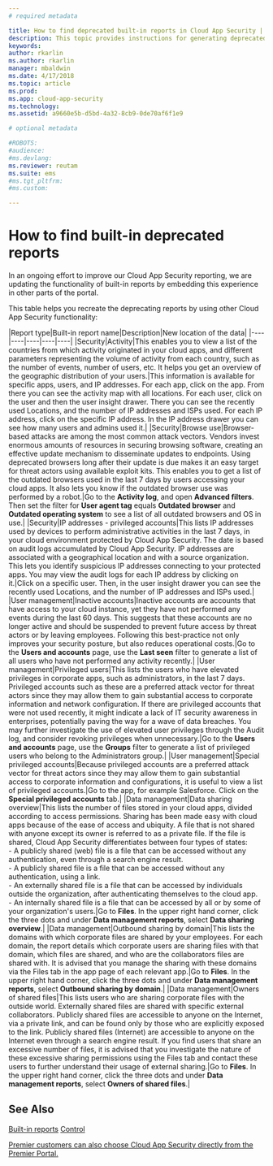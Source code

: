 ```yaml
---
# required metadata

title: How to find deprecated built-in reports in Cloud App Security | Microsoft Docs
description: This topic provides instructions for generating deprecated reports in Cloud App Security.
keywords:
author: rkarlin
ms.author: rkarlin
manager: mbaldwin
ms.date: 4/17/2018
ms.topic: article
ms.prod:
ms.app: cloud-app-security
ms.technology:
ms.assetid: a9660e5b-d5bd-4a32-8cb9-0de70af6f1e9

# optional metadata

#ROBOTS:
#audience:
#ms.devlang:
ms.reviewer: reutam
ms.suite: ems
#ms.tgt_pltfrm:
#ms.custom:

---
```


# How to find built-in deprecated reports


In an ongoing effort to improve our Cloud App Security reporting, we are updating the functionality of built-in reports by embedding this experience in other parts of the portal.

This table helps you recreate the deprecating reports by using other Cloud App Security functionality:

|Report type|Built-in report name|Description|New location of the data|
|----|----|----|----|----|
|Security|Activity|This enables you to view a list of the countries from which activity originated in your cloud apps, and different parameters representing the volume of activity from each country, such as the number of events, number of users, etc. It helps you get an overview of the geographic distribution of your users.|This information is available for specific apps, users, and IP addresses. For each app, click on the app. From there you can see the activity map with all locations. For each user, click on the user and then the user insight drawer. There you can see the recently used Locations, and the number of IP addresses and ISPs used. For each IP address, click on the specific IP address. In the IP address drawer you can see how many users and admins used it.|
|Security|Browse use|Browser-based attacks are among the most common attack vectors. Vendors invest enormous amounts of resources in securing browsing software, creating an effective update mechanism to disseminate updates to endpoints. Using deprecated browsers long after their update is due makes it an easy target for threat actors using available exploit kits. This enables you to get a list of the outdated browsers used in the last 7 days by users accessing your cloud apps. It also lets you know if the outdated browser use was performed by a robot.|Go to the **Activity log**, and open **Advanced filters**. Then set the filter for **User agent tag** equals **Outdated browser** and **Outdated operating system** to see a list of all outdated browsers and OS in use.|
|Security|IP addresses - privileged accounts|This lists IP addresses used by devices to perform administrative activities in the last 7 days, in your cloud environment protected by Cloud App Security. The date is based on audit logs accumulated by Cloud App Security. IP addresses are associated with a geographical location and with a source organization. This lets you identify suspicious IP addresses connecting to your protected apps. You may view the audit logs for each IP address by clicking on it.|Click on a specific user. Then, in the user insight drawer you can see the recently used Locations, and the number of IP addresses and ISPs used.|
|User management|Inactive accounts|Inactive accounts are accounts that have access to your cloud instance, yet they have not performed any events during the last 60 days. This suggests that these accounts are no longer active and should be suspended to prevent future access by threat actors or by leaving employees. Following this best-practice not only improves your security posture, but also reduces operational costs.|Go to the **Users and accounts** page, use the **Last seen** filter to generate a list of all users who have not performed any activity recently.|
|User management|Privileged users|This lists the users who have elevated privileges in corporate apps, such as administrators, in the last 7 days. Privileged accounts such as these are a preferred attack vector for threat actors since they may allow them to gain substantial access to corporate information and network configuration. If there are privileged accounts that were not used recently, it might indicate a lack of IT security awareness in enterprises, potentially paving the way for a wave of data breaches. You may further investigate the use of elevated user privileges through the Audit log, and consider revoking privileges when unnecessary.|Go to the **Users and accounts** page, use the **Groups** filter to generate a list of privileged users who belong to the Administrators group.|
|User management|Special privileged accounts|Because privileged accounts are a preferred attack vector for threat actors since they may allow them to gain substantial access to corporate information and configurations, it is useful to view a list of privileged accounts.|Go to the app, for example Salesforce. Click on the **Special privileged accounts** tab.|
|Data management|Data sharing overview|This lists the number of files stored in your cloud apps, divided according to access permissions. Sharing has been made easy with cloud apps because of the ease of access and ubiquity. A file that is not shared with anyone except its owner is referred to as a private file. If the file is shared, Cloud App Security differentiates between four types of states: <br> - A publicly shared (web) file is a file that can be accessed without any authentication, even through a search engine result.<br> - A publicly shared file is a file that can be accessed without any authentication, using a link.<br> - An externally shared file is a file that can be accessed by individuals outside the organization, after authenticating themselves to the cloud app.<br> - An internally shared file is a file that can be accessed by all or by some of your organization's users.|Go to **Files**. In the upper right hand corner, click the three dots and under **Data management reports**, select **Data sharing overview**.|
|Data management|Outbound sharing by domain|This lists the domains with which corporate files are shared by your employees. For each domain, the report details which corporate users are sharing files with that domain, which files are shared, and who are the collaborators files are shared with. It is advised that you manage the sharing with these domains via the Files tab in the app page of each relevant app.|Go to **Files**. In the upper right hand corner, click the three dots and under **Data management reports**, select **Outbound sharing by domain**.|
|Data management|Owners of shared files|This lists users who are sharing corporate files with the outside world. Externally shared files are shared with specific external collaborators. Publicly shared files are accessible to anyone on the Internet, via a private link, and can be found only by those who are explicitly exposed to the link. Publicly shared files (Internet) are accessible to anyone on the Internet even through a search engine result. If you find users that share an excessive number of files, it is advised that you investigate the nature of these excessive sharing permissions using the Files tab and contact these users to further understand their usage of external sharing.|Go to **Files**. In the upper right hand corner, click the three dots and under **Data management reports**, select **Owners of shared files**.|



  
## See Also 
[Built-in reports](built-in-report-reference.md) 
[Control](control.md)   

[Premier customers can also choose Cloud App Security directly from the Premier Portal.](https://premier.microsoft.com/)  
  
  
